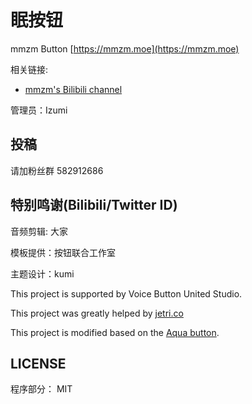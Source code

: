 # 眠按钮

mmzm Button [https://mmzm.moe](https://mmzm.moe)

相关链接:

* [mmzm's Bilibili channel](https://space.bilibili.com/488232269)

管理员：Izumi

## 投稿

请加粉丝群 582912686

## 特别鸣谢(Bilibili/Twitter ID)

音频剪辑: 大家

模板提供：按钮联合工作室 

主题设计：kumi

This project is supported by Voice Button United Studio.

This project was greatly helped by  [jetri.co](https://twitter.com/dragonjetmkii?s=09)

This project is modified based on the [Aqua button](https://github.com/zyzsdy/aqua-button).

## LICENSE

程序部分： MIT




